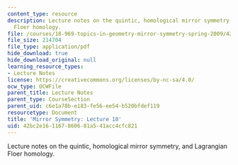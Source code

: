 ```yaml
---
content_type: resource
description: Lecture notes on the quintic, homological mirror symmetry, and Lagrangian
  Floer homology.
file: /courses/18-969-topics-in-geometry-mirror-symmetry-spring-2009/42bc2e161167860681a541acc4cfc821_MIT18_969s09_lec10.pdf
file_size: 214704
file_type: application/pdf
hide_download: true
hide_download_original: null
learning_resource_types:
- Lecture Notes
license: https://creativecommons.org/licenses/by-nc-sa/4.0/
ocw_type: OCWFile
parent_title: Lecture Notes
parent_type: CourseSection
parent_uid: c6e1a78b-e183-fe56-ee54-b520bfdef119
resourcetype: Document
title: 'Mirror Symmetry: Lecture 10'
uid: 42bc2e16-1167-8606-81a5-41acc4cfc821
---
```

Lecture notes on the quintic, homological mirror symmetry, and Lagrangian Floer homology.